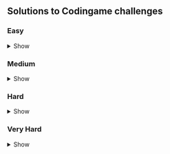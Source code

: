 ## Solutions to Codingame challenges

### Easy
<details>
<summary>Show</summary>

**Go**
- [The Descent](https://www.codingame.com/ide/puzzle/the-descent)
- [Onboarding](https://www.codingame.com/ide/puzzle/onboarding)

**Java**
- [Temperatures](https://www.codingame.com/ide/puzzle/temperatures)

**JavaScript**
- [ASCII Art](https://www.codingame.com/ide/puzzle/ascii-art)
- [Chuck Norris](https://www.codingame.com/ide/puzzle/chuck-norris)
- [Detective Pikaptcha - Episode 1](https://www.codingame.com/ide/puzzle/detective-pikaptcha-ep1)
- [Horse-racing Duals](https://www.codingame.com/ide/puzzle/horse-racing-duals)
- [Longest sequences of 1s](https://www.codingame.com/training/easy/create-the-longest-sequence-of-1s)
- [Mars Lander - Episode 1](https://www.codingame.com/ide/puzzle/mars-lander-episode-1)
- [Mime Type](https://www.codingame.com/ide/puzzle/mime-type)
- [Reverse Minesweeper](https://www.codingame.com/ide/puzzle/reverse-minesweeper)
- [Sudoku Checker](https://www.codingame.com/training/easy/sudoku-validator/solution?id=20448622)
- [Tree Paths](https://www.codingame.com/training/easy/tree-paths)

**Python**
- [Power of Thor - Episode 1](https://www.codingame.com/training/easy/power-of-thor-episode-1)
</details>

### Medium
<details>
<summary>Show</summary>

- [Don't Panic - Episode 1](https://www.codingame.com/ide/puzzle/don't-panic-episode-1)
- [The Last Crusade - Episode 1](https://www.codingame.com/ide/puzzle/the-last-crusade-episode-1)
</details>

### Hard
<details>
<summary>Show</summary>

- [Mini Sudoku Solver](https://www.codingame.com/ide/puzzle/mini-sudoku-solver)
</details>

### Very Hard
<details>
<summary>Show</summary>
</details>
